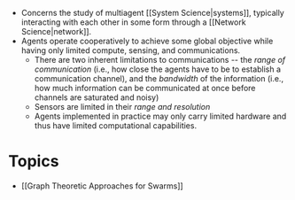* Concerns the study of multiagent [[System Science|systems]], typically interacting with each other in some form through a [[Network Science|network]].
* Agents operate cooperatively to achieve some global objective while having only limited compute, sensing, and communications.
	* There are two inherent limitations to communications -- the *range of communication* (i.e., how close the agents have to be to establish a communication channel), and the *bandwidth* of the information (i.e., how much information can be communicated at once before channels are saturated and noisy)
	* Sensors are limited in their *range and resolution*
	* Agents implemented in practice may only carry limited hardware and thus have limited computational capabilities.

# Topics
* [[Graph Theoretic Approaches for Swarms]]
